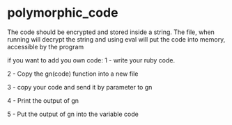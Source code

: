 polymorphic_code
================

The code should be encrypted and stored inside a string. The file, when running will decrypt the string and using eval will put the code into memory, accessible by the program

 if you want to add you own code: 
 1 - write your ruby code. 
 
 2 - Copy the gn(code) function into a new file
 
 3 - copy your code and send it by parameter to gn
 
 4 - Print the output of gn
 
 5 - Put the output of gn into the variable code


